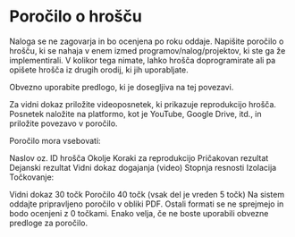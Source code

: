 # 	Poročilo o hrošču

Naloga se ne zagovarja in bo ocenjena po roku oddaje.
Napišite poročilo o hrošču, ki se nahaja v enem izmed programov/nalog/projektov, ki ste ga že implementirali. V kolikor tega nimate, lahko hrošča doprogramirate ali pa opišete hrošča iz drugih orodij, ki jih uporabljate.

Obvezno uporabite predlogo, ki je dosegljiva na tej povezavi.

Za vidni dokaz priložite videoposnetek, ki prikazuje reprodukcijo hrošča. Posnetek naložite na platformo, kot je YouTube, Google Drive, itd., in priložite povezavo v poročilo.

Poročilo mora vsebovati:

Naslov oz. ID hrošča
Okolje
Koraki za reprodukcijo
Pričakovan rezultat
Dejanski rezultat
Vidni dokaz dogajanja (video)
Stopnja resnosti
Izolacija
Točkovanje:

Vidni dokaz 30 točk
Poročilo 40 točk (vsak del je vreden 5 točk)
Na sistem oddajte pripravljeno poročilo v obliki PDF. Ostali formati se ne sprejmejo in bodo ocenjeni z 0 točkami. Enako velja, če ne boste uporabili obvezne predloge za poročilo.